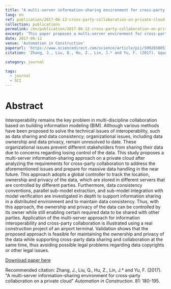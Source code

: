 ```yaml
---
title: "A multi-server information-sharing environment for cross-party collaboration on a private cloud"
lang: en
ref: publication/2017-06-12-cross-party-collaboration-on-private-cloud
collection: publications
permalink: /en/publication/2017-06-12-cross-party-collaboration-on-private-cloud
excerpt: 'This paper proposes a multi-server environment for cross-party collaboration with special concern on data ownership and privacy.'
date: 2017-06-12
venue: 'Automation in Construction'
paperurl: 'https://www.sciencedirect.com/science/article/pii/S0926580517302042'
citation: 'Zhang, J., Liu, Q., Hu, Z., Lin, J.* and Yu, F. (2017). &quot;A multi-server information-sharing environment for cross-party collaboration on a private cloud&quot; <i>Automation in Construction</i>. 81: 180-195.'

category: journal

tags: 
  - journal
  - SCI
---
```



Abstract
====

Interoperability remains the key problem in multi-discipline collaboration based on building information modeling (BIM). Although various methods have been proposed to solve the technical issues of interoperability, such as data sharing and data consistency; organizational issues, including data ownership and data privacy, remain unresolved to date. These organizational issues prevent different stakeholders from sharing their data due to concerns regarding losing control of the data. This study proposes a multi-server information-sharing approach on a private cloud after analyzing the requirements for cross-party collaboration to address the aforementioned issues and prepare for massive data handling in the near future. This approach adopts a global controller to track the location, ownership and privacy of the data, which are stored in different servers that are controlled by different parties. Furthermore, data consistency conventions, parallel sub-model extraction, and sub-model integration with model verification are investigated in depth to support information sharing in a distributed environment and to maintain data consistency. Thus, with this approach, the ownership and privacy of the data can be controlled by its owner while still enabling certain required data to be shared with other parties. Application of the multi-server approach for information interoperability and cross-party collaboration is illustrated using a real construction project of an airport terminal. Validation shows that the proposed approach is feasible for maintaining the ownership and privacy of the data while supporting cross-party data sharing and collaboration at the same time, thus avoiding possible legal problems regarding data copyrights or other legal issues.

[Download paper here](https://www.sciencedirect.com/science/article/pii/S0926580517302042)

Recommended citation: Zhang, J., Liu, Q., Hu, Z., Lin, J.* and Yu, F. (2017). &quot;A multi-server information-sharing environment for cross-party collaboration on a private cloud&quot; <i>Automation in Construction</i>. 81: 180-195.